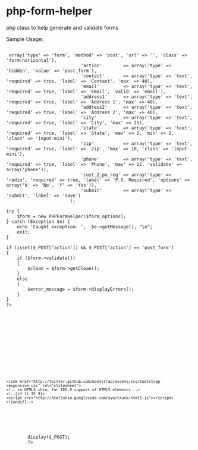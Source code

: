 php-form-helper
===============

php class to help generate and validate forms

Sample Usage:

<pre><code>
<?php
session_start();
include('php-form-helper.php');
$error_message = '';
$form_options = array 	(	'test_form'		=> array('type' => 'form', 'method' => 'post', 'url' => '', 'class' => 'form-horizontal'),
							'action'		=> array('type' => 'hidden', 'value' => 'post_form'),
							'contact'		=> array('type' => 'text', 'required' => true, 'label' => 'Contact', 'max' => 40),
							'email'			=> array('type' => 'text', 'required' => true, 'label' => 'Email', 'valid' => 'email'),
							'address1'		=> array('type' => 'text', 'required' => true, 'label' => 'Address 1', 'max' => 40),
							'address2'		=> array('type' => 'text', 'required' => true, 'label' => 'Address 2', 'max' => 40),
							'city'			=> array('type' => 'text', 'required' => true, 'label' => 'City', 'max' => 25),
							'state'			=> array('type' => 'text', 'required' => true, 'label' => 'State', 'max' => 2, 'min' => 2, 'class' => 'input-mini'),
							'zip'			=> array('type' => 'text', 'required' => true, 'label' => 'Zip', 'max' => 10, 'class' => 'input-mini'),
							'phone'			=> array('type' => 'text', 'required' => true, 'label' => 'Phone', 'max' => 12, 'validate' => array('phone')),
							'cust_2_po_req'	=> array('type' => 'radio', 'required' => true, 'label' => 'P.O. Required', 'options' => array('N' => 'No', 'Y' => 'Yes')),
							'submit'		=> array('type' => 'submit', 'label' => 'Save')
						);

try {
    $form = new PHPFormHelper($form_options);
} catch (Exception $e) {
    echo 'Caught exception: ',  $e->getMessage(), "\n";
    exit;
}

if (isset($_POST['action']) && $_POST['action'] == 'post_form')
{
	if ($form->validate())
	{
		$clean = $form->getClean();
	}
	else
	{
		$error_message = $form->displayErrors();
	}
}
?>
<!DOCTYPE html>
<html lang="en">
<head>
	<meta charset="utf-8">
	<title>PHP Form Helper</title>
	<meta name="viewport" content="width=device-width, initial-scale=1.0">
	<meta name="description" content="">
	<meta name="author" content="">
	
	<!-- Le styles -->
	<link href="http://twitter.github.com/bootstrap/assets/css/bootstrap.css" rel="stylesheet">
	 <style>
      body {
        padding-top: 60px; /* 60px to make the container go all the way to the bottom of the topbar */
      }
    </style>
	<link href="http://twitter.github.com/bootstrap/assets/css/bootstrap-responsive.css" rel="stylesheet">
	<!-- Le HTML5 shim, for IE6-8 support of HTML5 elements -->
	<!--[if lt IE 9]>
	<script src="http://html5shim.googlecode.com/svn/trunk/html5.js"></script>
	<![endif]-->
</head>
<body>
	<div class="container">
		<?php  	
		echo $error_message;
		$form->display($_POST);
		?>
	</div>
</body>
</html>
</code></pre>
